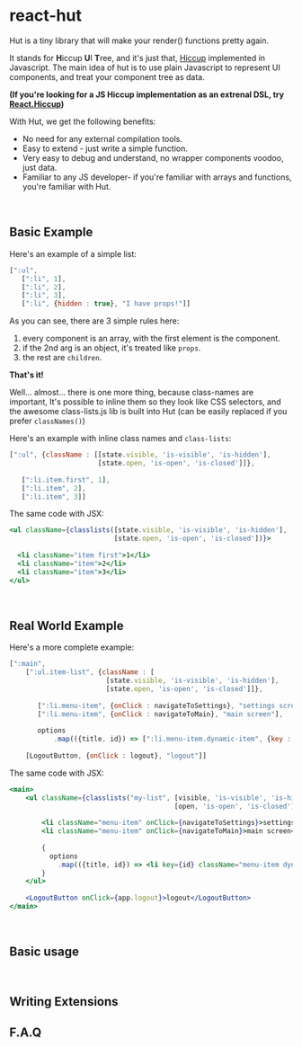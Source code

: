 # react-hut

Hut is a tiny library that will make your render() functions pretty again.


It stands for **H**iccup **U**I **T**ree, and it's just that, [Hiccup](https://github.com/weavejester/hiccup) implemented in Javascript.
The main idea of hut is to use plain Javascript to represent UI components, and 
treat your component tree as data.

**(If you're looking for a JS Hiccup implementation as an extrenal DSL, try [React.Hiccup](https://www.npmjs.com/package/react.hiccup))**

With Hut, we get the following benefits:

* No need for any external compilation tools.
* Easy to extend - just write a simple function.
* Very easy to debug and understand, no wrapper components voodoo, just data.
* Familiar to any JS developer- if you're familiar with arrays and functions, you're familiar with Hut.  

<br>

## Basic Example
Here's an example of a simple list:
```javascript
[":ul", 
   [":li", 1],
   [":li", 2],
   [":li", 3],
   [":li", {hidden : true}, "I have props!"]]
 ```
As you can see, there are 3 simple rules here:

1. every component is an array, with the first element is the component.
2. if the 2nd arg is an object, it's treated like `props`.
3. the rest are `children`.

**That's it!**

Well... almost... there is one more thing, because class-names are important, It's possible to inline them so they look like CSS selectors, 
and the awesome  class-lists.js lib is built into Hut (can be easily replaced if you prefer `classNames()`)

Here's an example with inline class names and `class-lists`:
```javascript
[":ul", {className : [[state.visible, 'is-visible', 'is-hidden'],
                      [state.open, 'is-open', 'is-closed']]},
   
   [":li.item.first", 1],
   [":li.item", 2],
   [":li.item", 3]]
```


The same code with JSX:
```jsx
<ul className={classlists([state.visible, 'is-visible', 'is-hidden'],
                          [state.open, 'is-open', 'is-closed'])}>
  
  <li className="item first">1</li>
  <li className="item">2</li>
  <li className="item">3</li>
</ul>
```


    
<br>    

## Real World Example
Here's a more complete example:
```javascript
[":main",
    [":ul.item-list", {className : [
                        [state.visible, 'is-visible', 'is-hidden'],
                        [state.open, 'is-open', 'is-closed']]},  
       
       [":li.menu-item", {onClick : navigateToSettings}, "settings screen"],
       [":li.menu-item", {onClick : navigateToMain}, "main screen"],
       
       options
           .map(({title, id}) => [":li.menu-item.dynamic-item", {key : id }, title])],
       
    [LogoutButton, {onClick : logout}, "logout"]]
```

The same code with JSX:
```jsx
<main>
    <ul className={classlists("my-list", [visible, 'is-visible', 'is-hidden'],
                                         [open, 'is-open', 'is-closed'])}>
        
        <li className="menu-item" onClick={navigateToSettings}>settings screen</li>
        <li className="menu-item" onClick={navigateToMain}>main screen</li>
        
        { 
          options
            .map(({title, id}) => <li key={id} className="menu-item dynamic-item">{title}</li>
        }
    </ul>
    
    <LogoutButton onClick={app.logout}>logout</LogoutButton>
</main>
```

<br>


## Basic usage

<br>

## Writing Extensions

## F.A.Q
